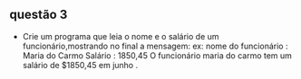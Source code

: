 ##  questão 3
- Crie um programa que leia o nome e o salário de um funcionário,mostrando no final a mensagem:
ex:
nome do funcionário : Maria do Carmo 
Salário : 1850,45
O funcionário maria do carmo tem um salário de $1850,45 em junho .